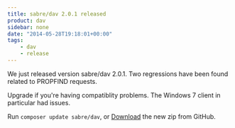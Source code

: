 ```yaml
---
title: sabre/dav 2.0.1 released
product: dav
sidebar: none
date: "2014-05-28T19:18:01+00:00"
tags:
    - dav
    - release
---
```


We just released version sabre/dav 2.0.1. Two regressions have been found
related to PROPFIND requests.

Upgrade if you're having compatiblity problems. The Windows 7 client in
particular had issues.

Run `composer update sabre/dav`, or [Download][1] the new zip from GitHub.

[1]: https://github.com/fruux/sabre-dav/releases/tag/2.0.1
